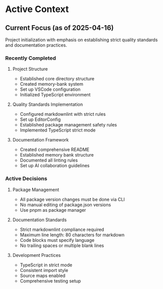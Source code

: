 # Active Context

## Current Focus (as of 2025-04-16)

Project initialization with emphasis on establishing strict quality standards and
documentation practices.

### Recently Completed

1. Project Structure
   - Established core directory structure
   - Created memory-bank system
   - Set up VSCode configuration
   - Initialized TypeScript environment

2. Quality Standards Implementation
   - Configured markdownlint with strict rules
   - Set up EditorConfig
   - Established package management safety rules
   - Implemented TypeScript strict mode

3. Documentation Framework
   - Created comprehensive README
   - Established memory bank structure
   - Documented all linting rules
   - Set up AI collaboration guidelines

### Active Decisions

1. Package Management
   - All package version changes must be done via CLI
   - No manual editing of package.json versions
   - Use pnpm as package manager

2. Documentation Standards
   - Strict markdownlint compliance required
   - Maximum line length: 80 characters for markdown
   - Code blocks must specify language
   - No trailing spaces or multiple blank lines

3. Development Practices
   - TypeScript in strict mode
   - Consistent import style
   - Source maps enabled
   - Comprehensive testing setup
